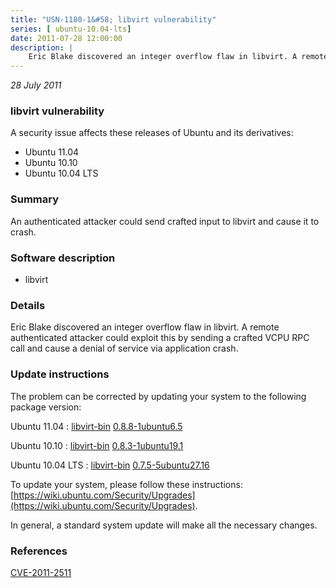 ```yaml
---
title: "USN-1180-1&#58; libvirt vulnerability"
series: [ ubuntu-10.04-lts]
date: 2011-07-28 12:00:00
description: |
    Eric Blake discovered an integer overflow flaw in libvirt. A remote authenticated attacker could exploit this by sending a crafted VCPU RPC call and cause a denial of service via application crash. 
--- 
```

 
 

*28 July 2011*

### libvirt vulnerability

A security issue affects these releases of Ubuntu and its derivatives:

* Ubuntu 11.04
* Ubuntu 10.10
* Ubuntu 10.04 LTS

### Summary

An authenticated attacker could send crafted input to libvirt and cause it to crash.

### Software description

* libvirt 

### Details

Eric Blake discovered an integer overflow flaw in libvirt. A remote authenticated attacker could exploit this by sending a crafted VCPU RPC call and cause a denial of service via application crash. 

### Update instructions

The problem can be corrected by updating your system to the following package version:

Ubuntu 11.04
 : [libvirt-bin](https://launchpad.net/ubuntu/+source/libvirt) <span> [0.8.8-1ubuntu6.5](https://launchpad.net/ubuntu/+source/libvirt/0.8.8-1ubuntu6.5) </span> 

Ubuntu 10.10
 : [libvirt-bin](https://launchpad.net/ubuntu/+source/libvirt) <span> [0.8.3-1ubuntu19.1](https://launchpad.net/ubuntu/+source/libvirt/0.8.3-1ubuntu19.1) </span> 

Ubuntu 10.04 LTS
 : [libvirt-bin](https://launchpad.net/ubuntu/+source/libvirt) <span> [0.7.5-5ubuntu27.16](https://launchpad.net/ubuntu/+source/libvirt/0.7.5-5ubuntu27.16) </span> 

To update your system, please follow these instructions: [https://wiki.ubuntu.com/Security/Upgrades](https://wiki.ubuntu.com/Security/Upgrades).

In general, a standard system update will make all the necessary changes. 

### References

 
 [CVE-2011-2511](http://people.ubuntu.com/~ubuntu-security/cve/CVE-2011-2511)
 

